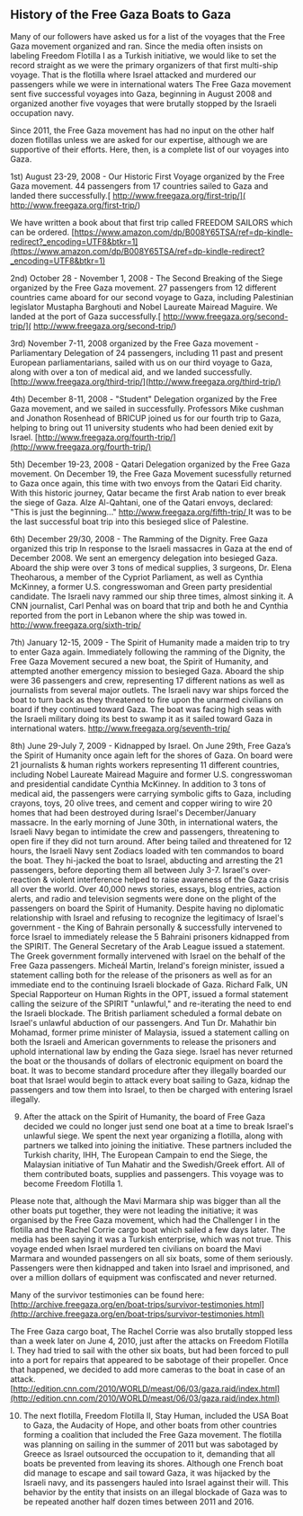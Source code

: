 ## History of the Free Gaza Boats to Gaza

Many of our followers have asked us for a list of the voyages that the Free Gaza movement organized and ran. Since the media often insists on labeling Freedom Flotilla I as a Turkish initiative, we would like to set the record straight as we were the primary organizers of that first multi-ship voyage. That is the flotilla where Israel attacked and murdered our passengers while we were in international waters The Free Gaza movement sent five successful voyages into Gaza, beginning in August 2008 and organized another five voyages that were brutally stopped by the Israeli occupation navy. 

Since 2011, the Free Gaza movement has had no input on the other half dozen flotillas unless we are asked for our expertise, although we are supportive of their efforts. Here, then, is a complete list of our voyages into Gaza. 


1st) August 23-29, 2008 - Our Historic First Voyage organized by the Free Gaza movement. 44 passengers from 17 countries sailed to Gaza and landed there successfully.[ http://www.freegaza.org/first-trip/]( http://www.freegaza.org/first-trip/)


We have written a book about that first trip called FREEDOM SAILORS which can be ordered. [https://www.amazon.com/dp/B008Y65TSA/ref=dp-kindle-redirect?_encoding=UTF8&btkr=1](https://www.amazon.com/dp/B008Y65TSA/ref=dp-kindle-redirect?_encoding=UTF8&btkr=1)

2nd) October 28 - November 1, 2008 - The Second Breaking of the Siege organized by the Free Gaza movement. 27 passengers from 12 different countries came aboard for our second voyage to Gaza, including Palestinian legislator Mustapha Barghouti and Nobel Laureate Mairead Maguire. We landed at the port of Gaza successfully.[ http://www.freegaza.org/second-trip/]( http://www.freegaza.org/second-trip/)

3rd) November 7-11, 2008 organized by the Free Gaza movement - Parliamentary Delegation of 24 passengers, including 11 past and present European parliamentarians, sailed with us on our third voyage to Gaza, along with over a ton of medical aid, and we landed successfully. [http://www.freegaza.org/third-trip/](http://www.freegaza.org/third-trip/)  

4th) December 8-11, 2008 - "Student" Delegation organized by the Free Gaza movement, and we sailed in successfully.  Professors Mike cushman and Jonathon Rosenhead of BRICUP joined us for our fourth trip to Gaza, helping to bring out 11 university students who had been denied exit by Israel. [http://www.freegaza.org/fourth-trip/](http://www.freegaza.org/fourth-trip/) 

5th) December 19-23, 2008 - Qatari Delegation organized by the Free Gaza movement. On December 19, the Free Gaza Movement sucessfully returned to Gaza once again, this time with two envoys from the Qatari Eid charity. With this historic journey, Qatar became the first Arab nation to ever break the siege of Gaza. Alze Al-Qahtani, one of the Qatari envoys, declared: "This is just the beginning..." [http://www.freegaza.org/fifth-trip/ ](http://www.freegaza.org/fifth-trip/ ) It was to be the last successful boat trip into this besieged slice of Palestine.

6th) December 29/30, 2008 - The Ramming of the Dignity. Free Gaza organized this trip In response to the Israeli massacres in Gaza at the end of December 2008. We sent an emergency delegation into besieged Gaza. Aboard the ship were over 3 tons of medical supplies, 3 surgeons, Dr. Elena Theoharous, a member of the Cypriot Parliament, as well as Cynthia McKinney, a former U.S. congresswoman and Green party presidential candidate. The Israeli navy rammed our ship three times, almost sinking it. A CNN journalist, Carl Penhal was on board that trip and both he and Cynthia reported from the port in Lebanon where the ship was towed in. [http://www.freegaza.org/sixth-trip/ ](http://www.freegaza.org/sixth-trip/ )

7th) January 12-15, 2009 - The Spirit of Humanity made a maiden trip to try to enter Gaza again. Immediately following the ramming of the Dignity, the Free Gaza Movement secured a new boat, the Spirit of Humanity, and attempted another emergency mission to besieged Gaza. Aboard the ship were 36 passengers and crew, representing 17 different nations as well as journalists from several major outlets. 
     The Israeli navy war ships forced the boat to turn back as they threatened to fire upon the unarmed civilians on board if they continued toward Gaza. The boat was facing high seas with the Israeli military doing its best to swamp it as it sailed toward Gaza in international waters. [http://www.freegaza.org/seventh-trip/ ](http://www.freegaza.org/seventh-trip/ )
     
8th) June 29-July 7, 2009 - Kidnapped by Israel. On June 29th, Free Gaza’s the Spirit of Humanity once again left for the shores of Gaza. On board were 21 journalists & human rights workers representing 11 different countries, including Nobel Laureate Mairead Maguire and former U.S. congresswoman and presidential candidate Cynthia McKinney. 
     In addition to 3 tons of medical aid, the passengers were carrying symbolic gifts to Gaza, including crayons, toys, 20 olive trees, and cement and copper
wiring to wire 20 homes that had been destroyed during Israel's December/January massacre.
     In the early morning of June 30th, in international waters, the Israeli Navy began to intimidate the crew and passengers, threatening to open fire if they did not turn around. After being tailed and threatened for 12 hours, the Israeli
Navy sent Zodiacs loaded with ten commandos to board the boat. 
     They hi-jacked the boat to Israel, abducting and arresting the 21 passengers, before deporting them all between July 3-7. Israel's over-reaction & violent interference helped to raise awareness of the Gaza crisis all over the world. Over 40,000 news stories, essays, blog entries, action alerts, and radio and television segments were done on the plight of the passengers on board the Spirit of Humanity.
     Despite having no diplomatic relationship with Israel and refusing to recognize the legitimacy of Israel's government - the King of Bahrain personally & successfully intervened to force Israel to immediately release the 5 Bahraini prisoners kidnapped from the SPIRIT. The General Secretary of the Arab League issued a statement.
     The Greek government formally intervened with Israel on the behalf of the Free Gaza passengers. Micheál Martin, Ireland's foreign minister,
issued a statement calling both for the release of the prisoners as well as for an immediate end to the continuing Israeli blockade of Gaza. Richard Falk, UN Special Rapporteur on Human Rights in the OPT, issued a formal statement calling the seizure of the SPIRIT "unlawful," and re-iterating the need to end the Israeli blockade. The British parliament scheduled a formal debate on Israel's unlawful abduction of our passengers. And Tun Dr. Mahathir bin Mohamad, former prime minister of Malaysia, issued a statement calling on both the Israeli and American governments to release the prisoners and uphold international law by ending the Gaza siege. Israel has never returned the boat or the thousands of dollars of electronic equipment on board the boat. It was to become standard procedure after they illegally boarded our boat that Israel would begin to attack every boat sailing to Gaza, kidnap the passengers and tow them into Israel, to then be charged with entering Israel illegally. 

9) After the attack on the Spirit of Humanity, the board of Free Gaza decided we could no longer just send one boat at a time to break Israel's unlawful siege. We spent the next year organizing a flotilla, along with partners we talked into joining the initiative. These partners included the Turkish charity, IHH, The European Campain to end the Siege, the Malaysian initiative of Tun Mahatir and the Swedish/Greek effort. All of them contributed boats, supplies and passengers. This voyage was to become Freedom Flotilla 1.

Please note that, although the Mavi Marmara ship was bigger than all the other boats put together, they were not leading the initiative; it was organised by the Free Gaza movement, which had the Challenger I in the flotilla and the Rachel Corrie cargo boat which sailed a few days later. The media has been saying it was a Turkish enterprise, which was not true. This voyage ended when Israel murdered ten civilians on board the Mavi Marmara and wounded passengers on all six boats, some of them seriously. Passengers were then kidnapped and taken into Israel and imprisoned, and over a million dollars of equipment was confiscated and never returned.

Many of the survivor testimonies can be found here: [http://archive.freegaza.org/en/boat-trips/survivor-testimonies.html](http://archive.freegaza.org/en/boat-trips/survivor-testimonies.html)

The Free Gaza cargo boat, The Rachel Corrie was also brutally stopped less than a week later on June 4, 2010, just after the attacks on Freedom Flotilla I. They had tried to sail with the other six boats, but had been forced to pull into a port for repairs that appeared to be sabotage of their propeller. Once that happened, we decided to add more cameras to the boat in case of an attack. [http://edition.cnn.com/2010/WORLD/meast/06/03/gaza.raid/index.html](http://edition.cnn.com/2010/WORLD/meast/06/03/gaza.raid/index.html)

10) The next flotilla, Freedom Flotilla II, Stay Human, included the USA Boat to Gaza, the Audacity of Hope, and other boats from other countries forming a coalition that included the Free Gaza movement.  The flotilla was planning on sailing in the summer of 2011 but was sabotaged by Greece as Israel outsourced the occupation to it, demanding that all boats be prevented from leaving its shores. Although one French boat did manage to escape and sail toward Gaza, it was hijacked by the Israeli navy, and its passengers hauled into Israel against their will. This behavior by the entity that insists on an illegal blockade of Gaza was to be repeated another half dozen times between 2011 and 2016. 

